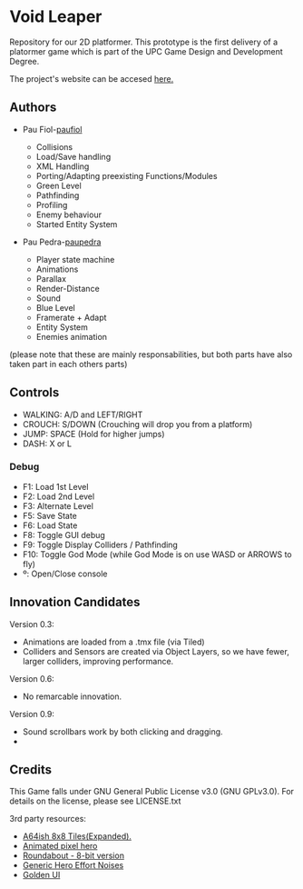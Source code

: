 # Void Leaper
Repository for our 2D platformer. This prototype is the first delivery of a platormer game which is part of the
UPC Game Design and Development Degree. 

The project's website can be accesed [here.](https://github.com/paupedra/Videogame-Development/) 

## Authors
- Pau Fiol-[paufiol](https://github.com/paufiol/)
  - Collisions 
  - Load/Save handling 
  - XML Handling 
  - Porting/Adapting preexisting Functions/Modules 
  - Green Level
  - Pathfinding
  - Profiling
  - Enemy behaviour
  - Started Entity System

- Pau Pedra-[paupedra](https://github.com/paupedra/) 
  - Player state machine
  - Animations
  - Parallax
  - Render-Distance
  - Sound
  - Blue Level
  - Framerate + Adapt
  - Entity System
  - Enemies animation

(please note that these are mainly responsabilities, but both parts have also taken part in each others parts)

## Controls
- WALKING: A/D and LEFT/RIGHT
- CROUCH: S/DOWN (Crouching will drop you from a platform)
- JUMP: SPACE (Hold for higher jumps)
- DASH: X or L

### Debug
- F1: Load 1st Level
- F2: Load 2nd Level
- F3: Alternate Level
- F5: Save State
- F6: Load State
- F8: Toggle GUI debug
- F9: Toggle Display Colliders / Pathfinding
- F10: Toggle God Mode (while God Mode is on use WASD or ARROWS to fly)
- º: Open/Close console

## Innovation Candidates

Version 0.3:
- Animations are loaded from a .tmx file (via Tiled)
- Colliders and Sensors are created via Object Layers, so we have fewer, larger colliders, improving performance.

Version 0.6:
- No remarcable innovation.

Version 0.9:
- Sound scrollbars work by both clicking and dragging.
-  

## Credits
This Game falls under GNU General Public License v3.0 (GNU GPLv3.0). For details on the license, please see LICENSE.txt

3rd party resources:
  - [A64ish 8x8 Tiles(Expanded).](https://flashed.itch.io/a64ish)
  - [Animated pixel hero](https://rvros.itch.io/animated-pixel-hero)
  - [Roundabout - 8-bit version](https://www.youtube.com/watch?v=YmLTfeyffok)
  - [Generic Hero Effort Noises](https://opengameart.org/content/generic-hero-effort-noises)
  - [Golden UI](https://opengameart.org/content/golden-ui-bigger-than-ever-edition)